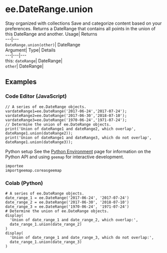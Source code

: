  
#  ee.DateRange.union 
Stay organized with collections  Save and categorize content based on your preferences. 
Returns a DateRange that contains all points in the union of this DateRange and another. Usage| Returns  
---|---  
`DateRange.union(other)`| DateRange  
Argument| Type| Details  
---|---|---  
this: `dateRange`| DateRange|   
`other`| DateRange|   
## Examples
### Code Editor (JavaScript)
```
// A series of ee.DateRange objects.
vardateRange1=ee.DateRange('2017-06-24','2017-07-24');
vardateRange2=ee.DateRange('2017-06-30','2018-07-10');
vardateRange3=ee.DateRange('1970-06-24','1971-07-24');
// Determine the union of ee.DateRange objects.
print('Union of dateRange1 and dateRange2, which overlap',
dateRange1.union(dateRange2));
print('Union of dateRange1 and dateRange3, which do not overlap',
dateRange1.union(dateRange3));
```

Python setup
See the [ Python Environment](https://developers.google.com/earth-engine/guides/python_install) page for information on the Python API and using `geemap` for interactive development.
```
importee
importgeemap.coreasgeemap
```

### Colab (Python)
```
# A series of ee.DateRange objects.
date_range_1 = ee.DateRange('2017-06-24', '2017-07-24')
date_range_2 = ee.DateRange('2017-06-30', '2018-07-10')
date_range_3 = ee.DateRange('1970-06-24', '1971-07-24')
# Determine the union of ee.DateRange objects.
display(
  'Union of date_range_1 and date_range_2, which overlap:',
  date_range_1.union(date_range_2)
)
display(
  'Union of date_range_1 and date_range_3, which do not overlap:',
  date_range_1.union(date_range_3)
)
```

